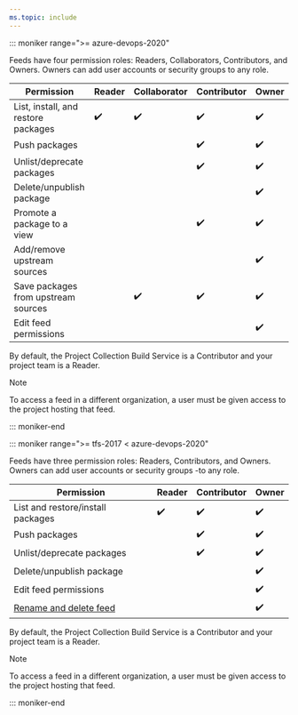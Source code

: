 ```yaml
---
ms.topic: include
---
```


::: moniker range=">= azure-devops-2020"

Feeds have four permission roles: Readers, Collaborators, Contributors, and Owners. Owners can add user accounts or security groups to any role.

| Permission | Reader | Collaborator | Contributor | Owner |
| ---------- | ------ | ------------ | ----------- | ----- |
| List, install, and restore packages           | ✔️ | ✔️ | ✔️ | ✔️ |
| Push packages                                 |          |          | ✔️ | ✔️ |
| Unlist/deprecate packages                     |          |          | ✔️ | ✔️ |
| Delete/unpublish package                      |          |          |          | ✔️ |
| Promote a package to a view                   |          |          | ✔️ | ✔️ |
| Add/remove upstream sources                   |          |          |          | ✔️ |
| Save packages from upstream sources           |          | ✔️ | ✔️ | ✔️ |
| Edit feed permissions                         |          |          |          | ✔️ |

By default, the Project Collection Build Service is a Contributor and your project team is a Reader.

> [!NOTE]
> To access a feed in a different organization, a user must be given access to the project hosting that feed.

::: moniker-end

::: moniker range=">= tfs-2017 < azure-devops-2020"

Feeds have three permission roles: Readers, Contributors, and Owners. Owners can add user accounts or security groups -to any role.


| Permission | Reader | Contributor | Owner |
| ---------- | ------ | ----------- | ----- |
| List and restore/install packages             | ✔️ | ✔️ | ✔️ |
| Push packages                                 |          | ✔️| ✔️ |
| Unlist/deprecate packages                     |          | ✔️ | ✔️ |
| Delete/unpublish package                      |          |          | ✔️ |
| Edit feed permissions                         |          |          | ✔️ | 
| [Rename and delete feed](/azure/devops/artifacts/index.yml)        |          |          | ✔️ |


By default, the Project Collection Build Service is a Contributor and your project team is a Reader.

> [!NOTE]
> To access a feed in a different organization, a user must be given access to the project hosting that feed.

::: moniker-end